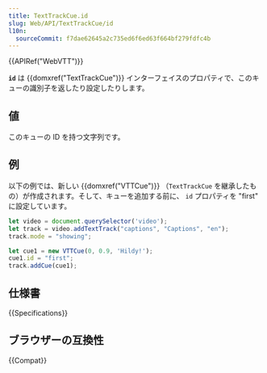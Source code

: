 ```yaml
---
title: TextTrackCue.id
slug: Web/API/TextTrackCue/id
l10n:
  sourceCommit: f7dae62645a2c735ed6f6ed63f664bf279fdfc4b
---
```


{{APIRef("WebVTT")}}

**`id`** は {{domxref("TextTrackCue")}} インターフェイスのプロパティで、このキューの識別子を返したり設定したりします。

## 値

このキューの ID を持つ文字列です。

## 例

以下の例では、新しい {{domxref("VTTCue")}} （`TextTrackCue` を継承したもの）が作成されます。そして、キューを追加する前に、 `id` プロパティを "first" に設定しています。

```js
let video = document.querySelector('video');
let track = video.addTextTrack("captions", "Captions", "en");
track.mode = "showing";

let cue1 = new VTTCue(0, 0.9, 'Hildy!');
cue1.id = "first";
track.addCue(cue1);
```

## 仕様書

{{Specifications}}

## ブラウザーの互換性

{{Compat}}
